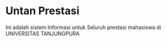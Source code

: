 # Untan Prestasi

Ini adalah sistem Informasi untuk Seluruh prestasi mahasiswa di UNIVERSITAS TANJUNGPURA